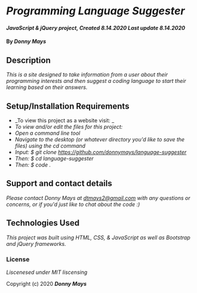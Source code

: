 # _Programming Language Suggester_

#### _JavaScript & jQuery project, Created 8.14.2020 Last update 8.14.2020_

#### By _**Donny Mays**_

## Description

_This is a site designed to take information from a user about their programming interests and then suggest a coding language to start their learning based on their answers._

## Setup/Installation Requirements

* _To view this project as a website visit: _
* _To view and/or edit the files for this project:_
* _Open a command line tool_
* _Navigate to the desktop (or whatever directory you'd like to save the files) using the cd command_
* _Input: $ git clone https://github.com/donnymays/language-suggester_
* _Then: $ cd language-suggester_
* _Then: $ code ._


## Support and contact details

_Please contact Donny Mays at dtmays2@gmail.com with any questions or concerns, or if you'd just like to chat about the code :)_

## Technologies Used

_This project was built using HTML, CSS, & JavaScript as well as Bootstrap and jQuery frameworks._

### License

*Liscenesed under MIT liscensing*

Copyright (c) 2020 **_Donny Mays_**